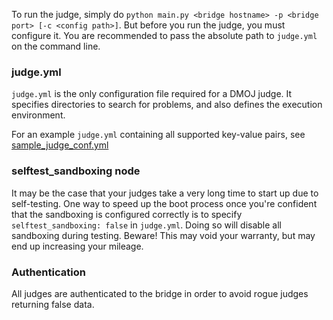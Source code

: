To run the judge, simply do `python main.py <bridge hostname> -p <bridge port> [-c <config path>]`.
But before you run the judge, you must configure it.
You are recommended to pass the absolute path to `judge.yml` on the command line.

### judge.yml

`judge.yml` is the only configuration file required for a DMOJ judge. It specifies directories to search for
problems, and also defines the execution environment.

For an example `judge.yml` containing all supported key-value pairs, see [sample_judge_conf.yml](/sample_judge_conf.yml)

### selftest_sandboxing node

It may be the case that your judges take a very long time to start up due to self-testing. One way to speed up the boot process once you're confident that the sandboxing is configured correctly is to specify `selftest_sandboxing: false` in `judge.yml`. Doing so will disable all sandboxing during testing. Beware! This may void your warranty, but may end up increasing your mileage.

### Authentication

All judges are authenticated to the bridge in order to avoid rogue judges returning false data.
